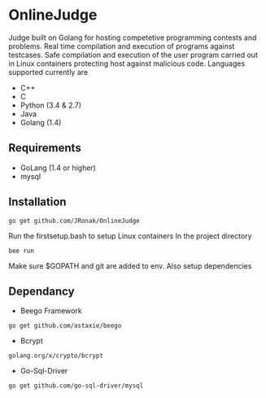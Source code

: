 # OnlineJudge
Judge built on Golang for hosting competetive programming contests and problems. Real time compilation and execution
of programs against testcases. Safe compilation and execution of the user program carried out in Linux containers
protecting host against malicious code. Languages supported currently are
* C++
* C
* Python (3.4 & 2.7)
* Java
* Golang (1.4)

## Requirements
* GoLang (1.4 or higher)
* mysql

## Installation
```
go get github.com/JRonak/OnlineJudge
```
Run the firstsetup.bash to setup Linux containers
In the project directory 
```
bee run
```
Make sure $GOPATH and git are added to env. Also setup dependencies

## Dependancy
* Beego Framework
```
go get github.com/astaxie/beego
```
* Bcrypt
```
golang.org/x/crypto/bcrypt
```
* Go-Sql-Driver
```
go get github.com/go-sql-driver/mysql
```
